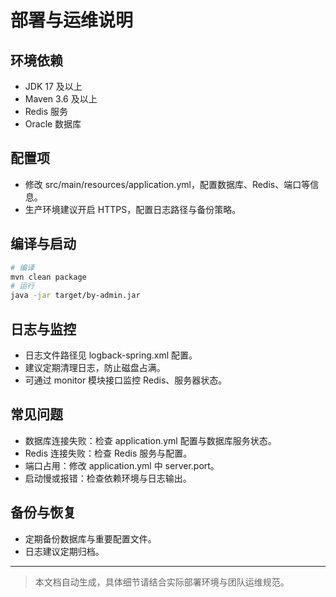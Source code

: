 # 部署与运维说明

## 环境依赖

- JDK 17 及以上
- Maven 3.6 及以上
- Redis 服务
- Oracle 数据库

## 配置项

- 修改 src/main/resources/application.yml，配置数据库、Redis、端口等信息。
- 生产环境建议开启 HTTPS，配置日志路径与备份策略。

## 编译与启动

```bash
# 编译
mvn clean package
# 运行
java -jar target/by-admin.jar
```

## 日志与监控

- 日志文件路径见 logback-spring.xml 配置。
- 建议定期清理日志，防止磁盘占满。
- 可通过 monitor 模块接口监控 Redis、服务器状态。

## 常见问题

- 数据库连接失败：检查 application.yml 配置与数据库服务状态。
- Redis 连接失败：检查 Redis 服务与配置。
- 端口占用：修改 application.yml 中 server.port。
- 启动慢或报错：检查依赖环境与日志输出。

## 备份与恢复

- 定期备份数据库与重要配置文件。
- 日志建议定期归档。

---

> 本文档自动生成，具体细节请结合实际部署环境与团队运维规范。
